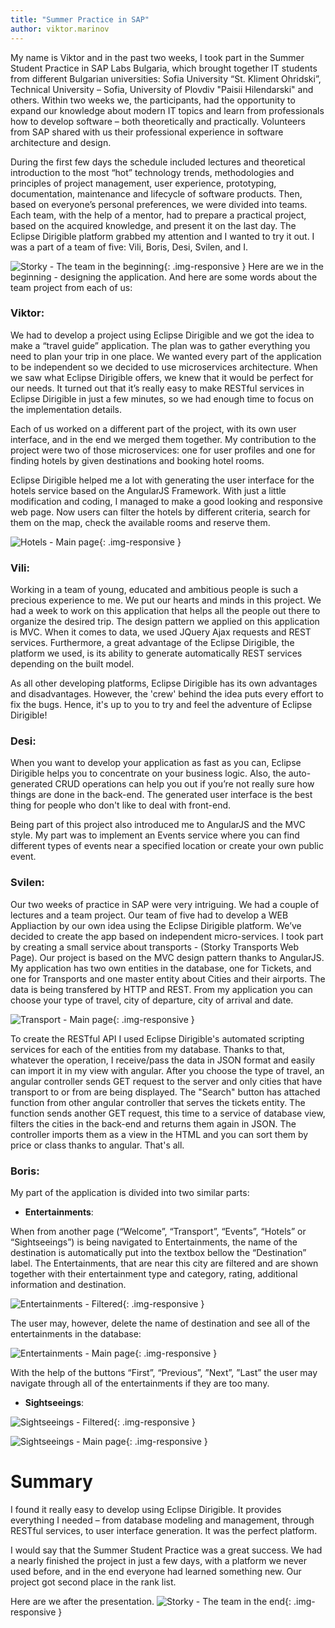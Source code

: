 ```yaml
---
title: "Summer Practice in SAP"
author: viktor.marinov
---
```


My name is Viktor and in the past two weeks, I took part in the Summer Student Practice in SAP Labs Bulgaria, which brought together IT students from different Bulgarian universities: Sofia University “St. Kliment Ohridski”, Technical University – Sofia, University of Plovdiv "Paisii Hilendarski" and others. Within two weeks we, the participants, had the opportunity to expand our knowledge about modern IT topics and learn from professionals how to develop software – both theoretically and practically. Volunteers from SAP shared with us their professional experience in software architecture and design.

During the first few days the schedule included lectures and theoretical introduction to the most “hot” technology trends, methodologies and principles of project management, user experience, prototyping, documentation, maintenance and lifecycle of software products. Then, based on everyone’s personal preferences, we were divided into teams. Each team, with the help of a mentor, had to prepare a practical project, based on the acquired knowledge, and present it on the last day. The Eclipse Dirigible platform grabbed my attention and I wanted to try it out. I was a part of a team of five: Vili, Boris, Desi, Svilen, and I.

![Storky - The team in the beginning](/img/posts/20160817/team-in-the-beginning.png){: .img-responsive }
Here are we in the beginning - designing the application.
And here are some words about the team project from each of us:

### Viktor:

We had to develop a project using Eclipse Dirigible and we got the idea to make a “travel guide” application.
The plan was to gather everything you need to plan your trip in one place. We wanted every part of the application to be independent so we decided to use microservices architecture. When we saw what Eclipse Dirigible offers, we knew that it would be perfect for our needs. It turned out that it’s really easy to make RESTful services in Eclipse Dirigible in just a few minutes, so we had enough time to focus on the implementation details.

Each of us worked on a different part of the project, with its own user interface, and in the end we merged them together. My contribution to the project were two of those microservices: one for user profiles and one for finding hotels by given destinations and booking hotel rooms. 

Eclipse Dirigible helped me a lot with generating the user interface for the hotels service based on the AngularJS Framework. With just a little modification and coding, I managed to make a good looking and responsive web page. Now users can filter the hotels by different criteria, search for them on the map, check the available rooms and reserve them.

![Hotels - Main page](/img/posts/20160817/hotels-1.png){: .img-responsive }

### Vili:

Working in a team of young, educated and ambitious people is  such a precious experience to me.
We put our hearts and minds in this project. We had a week to work on this application that helps all the people out there to organize the desired trip.
The design pattern we applied on this application is MVC. When it comes to data, we used JQuery Ajax requests and REST services. 
Furthermore, a great advantage of the Eclipse
Dirigible, the platform we used, is its ability to generate automatically REST services depending on the built model. 

As all other developing platforms, Eclipse Dirigible has its own advantages and disadvantages. However, the 'crew' behind the idea puts every effort to fix the bugs. Hence, it's up to you to try and feel the adventure of Eclipse Dirigible!

### Desi:

When you want to develop your application as fast as you can, Eclipse Dirigible helps you to concentrate on your business logic.
Also, the auto-generated CRUD operations can help you out if you’re not really sure how things are done in the back-end. The generated user interface is the best thing for people who don't like to deal with front-end.

Being part of this project also introduced me to AngularJS and the MVC style. 
My part was to implement an Events service where you can find different types of events near a specified location or create your own public event.

### Svilen:

Our two weeks of practice in SAP were very intriguing. We had a couple of lectures and a team project. Our team of five had to develop a WEB Appliaction by our own idea using the Eclipse Dirigible platform. We’ve decided to create the app based on independent micro-services. I took part by creating a small service about transports - (Storky Transports Web Page). Our project is based on the MVC design pattern thanks to AngularJS. My application has two own entities in the database, one for Tickets, and one for Transports and one master entity about Cities and their airports. The data is being transfered by HTTP and REST. From my application you can choose your type of travel, city of departure, city of arrival and date.

![Transport - Main page](/img/posts/20160817/transport-1.png){: .img-responsive }

To create the RESTful API I used Eclipse Dirigible's automated scripting services for each of the entities from my database. Thanks to that, whatever the operation, I receive/pass the data in JSON format and easily can import it in my view with angular. After you choose the type of travel, an angular controller sends GET request to the server and only cities that have transport to or from are being displayed. The "Search" button has attached function from other angular controller that serves the tickets entity. The function sends another GET request, this time to a service of database view, filters the cities in the back-end and returns them again in JSON. The controller imports them as a view in the HTML and you can sort them by price or class thanks to angular. That's all.

### Boris:

My part of the application is divided into two similar parts:

* **Entertainments**:

When from another page (“Welcome”, “Transport”, “Events”, “Hotels” or “Sightseeings”) is being navigated to Entertainments, the name of the destination is automatically put into the textbox bellow the “Destination” label. The Entertainments, that are near this city are filtered and are shown together with their entertainment type and category, rating, additional information and destination.

![Entertainments - Filtered](/img/posts/20160817/entertainments-1.png){: .img-responsive }

The user may, however, delete the name of destination and see all of the entertainments in the database:

![Entertainments - Main page](/img/posts/20160817/entertainments-2.png){: .img-responsive }

With the help of the buttons “First”, “Previous”, ”Next”, ”Last” the user may navigate through all of the entertainments if they are too many.

* **Sightseeings**:

![Sightseeings - Filtered](/img/posts/20160817/sightseeings-1.png){: .img-responsive }

![Sightseeings - Main page](/img/posts/20160817/sightseeings-2.png){: .img-responsive }

# Summary

I found it really easy to develop using  Eclipse Dirigible. It provides everything I needed – from database modeling and management, through RESTful services, to user interface generation. It was the perfect platform.

I would say that the Summer Student Practice was a great success. We had a nearly finished the project in just a few days, with a platform we never used before, and in the end everyone had learned something new. Our project got second place in the rank list.

Here are we after the presentation.
![Storky - The team in the end](/img/posts/20160817/team-in-the-end.jpg){: .img-responsive }
